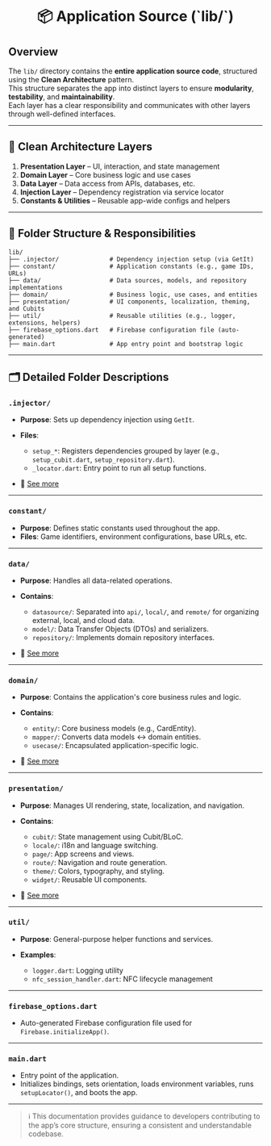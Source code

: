 <h1 align="center">📦 Application Source (`lib/`)</h1>

## Overview

The `lib/` directory contains the **entire application source code**, structured using the **Clean Architecture** pattern.  
This structure separates the app into distinct layers to ensure **modularity**, **testability**, and **maintainability**.  
Each layer has a clear responsibility and communicates with other layers through well-defined interfaces.

---

## 🧱 Clean Architecture Layers

1. **Presentation Layer** – UI, interaction, and state management  
2. **Domain Layer**       – Core business logic and use cases  
3. **Data Layer**         – Data access from APIs, databases, etc.  
4. **Injection Layer**    – Dependency registration via service locator  
5. **Constants & Utilities** – Reusable app-wide configs and helpers

---

## 📁 Folder Structure & Responsibilities

```plaintext
lib/
├── .injector/              # Dependency injection setup (via GetIt)
├── constant/               # Application constants (e.g., game IDs, URLs)
├── data/                   # Data sources, models, and repository implementations
├── domain/                 # Business logic, use cases, and entities
├── presentation/           # UI components, localization, theming, and Cubits
├── util/                   # Reusable utilities (e.g., logger, extensions, helpers)
├── firebase_options.dart   # Firebase configuration file (auto-generated)
├── main.dart               # App entry point and bootstrap logic
````

---

## 🗂️ Detailed Folder Descriptions

### **`.injector/`**

* **Purpose**: Sets up dependency injection using `GetIt`.
* **Files**:

  * `setup_*`: Registers dependencies grouped by layer (e.g., `setup_cubit.dart`, `setup_repository.dart`).
  * `_locator.dart`: Entry point to run all setup functions.
* 📄 [See more](./.injector/README.md)

---

### **`constant/`**

* **Purpose**: Defines static constants used throughout the app.
* **Files**: Game identifiers, environment configurations, base URLs, etc.

---

### **`data/`**

* **Purpose**: Handles all data-related operations.
* **Contains**:

  * `datasource/`: Separated into `api/`, `local/`, and `remote/` for organizing external, local, and cloud data.
  * `model/`: Data Transfer Objects (DTOs) and serializers.
  * `repository/`: Implements domain repository interfaces.
* 📄 [See more](./data/README.md)

---

### **`domain/`**

* **Purpose**: Contains the application's core business rules and logic.
* **Contains**:

  * `entity/`: Core business models (e.g., CardEntity).
  * `mapper/`: Converts data models ↔ domain entities.
  * `usecase/`: Encapsulated application-specific logic.
* 📄 [See more](./domain/README.md)

---

### **`presentation/`**

* **Purpose**: Manages UI rendering, state, localization, and navigation.
* **Contains**:

  * `cubit/`: State management using Cubit/BLoC.
  * `locale/`: i18n and language switching.
  * `page/`: App screens and views.
  * `route/`: Navigation and route generation.
  * `theme/`: Colors, typography, and styling.
  * `widget/`: Reusable UI components.
* 📄 [See more](./presentation/README.md)

---

### **`util/`**

* **Purpose**: General-purpose helper functions and services.
* **Examples**:

  * `logger.dart`: Logging utility
  * `nfc_session_handler.dart`: NFC lifecycle management

---

### **`firebase_options.dart`**

* Auto-generated Firebase configuration file used for `Firebase.initializeApp()`.

---

### **`main.dart`**

* Entry point of the application.
* Initializes bindings, sets orientation, loads environment variables, runs `setupLocator()`, and boots the app.

---

> ℹ️ This documentation provides guidance to developers contributing to the app’s core structure, ensuring a consistent and understandable codebase.
